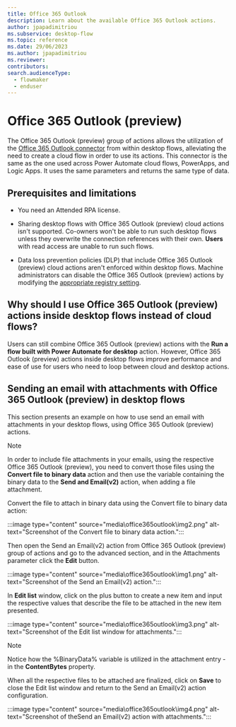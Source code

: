 ```yaml
---
title: Office 365 Outlook 
description: Learn about the available Office 365 Outlook actions.
author: jpapadimitriou
ms.subservice: desktop-flow
ms.topic: reference
ms.date: 29/06/2023
ms.author: jpapadimitriou
ms.reviewer: 
contributors:
search.audienceType: 
  - flowmaker
  - enduser
---
```


# Office 365 Outlook (preview)

The Office 365 Outlook (preview) group of actions allows the utilization of the [Office 365 Outlook connector](/connectors/office365) from within desktop flows, alleviating the need to create a cloud flow in order to use its actions. This connector is the same as the one used across Power Automate cloud flows, PowerApps, and Logic Apps. It uses the same parameters and returns the same type of data.

## Prerequisites and limitations

- You need an Attended RPA license.

- Sharing desktop flows with Office 365 Outlook (preview) cloud actions isn't supported. Co-owners won't be able to run such desktop flows unless they overwrite the connection references with their own. **Users** with read access are unable to run such flows.

- Data loss prevention policies (DLP) that include Office 365 Outlook (preview) cloud actions aren't enforced within desktop flows. Machine administrators can disable the Office 365 Outlook (preview) actions by modifying the [appropriate registry setting](../governance.md#prevent-power-automate-for-desktop-from-running-flows-containing-cloud-connectors).


## Why should I use Office 365 Outlook (preview) actions inside desktop flows instead of cloud flows?

Users can still combine Office 365 Outlook (preview) actions with the **Run a flow built with Power Automate for desktop** action. However, Office 365 Outlook (preview) actions inside desktop flows improve performance and ease of use for users who need to loop between cloud and desktop actions.



## Sending an email with attachments with Office 365 Outlook (preview) in desktop flows

This section presents an example on how to use send an email with attachments in your desktop flows, using Office 365 Outlook (preview) actions.

> [!NOTE]
> In order to include file attachments in your emails, using the respective Office 365 Outlook (preview), you need to convert those files using the **Convert file to binary data** action and then use the variable containing the binary data to the **Send and Email(v2)** action, when adding a file attachment.


Convert the file to attach in binary data using the Convert file to binary data action: 

 :::image type="content" source="media\office365outlook\img2.png" alt-text="Screenshot of the Convert file to binary data action.":::

Then open the Send an Email(v2) action from Office 365 Outlook (preview) group of actions and go to the advanced section, and in the Attachments parameter click the **Edit** button. 

 :::image type="content" source="media\office365outlook\img1.png" alt-text="Screenshot of the Send an Email(v2) action.":::

 In **Edit list** window, click on the plus button to create a new item and input the respective values that describe the file to be attached in the new item presented.  

 :::image type="content" source="media\office365outlook\img3.png" alt-text="Screenshot of the Edit list window for attachments.":::

 > [!NOTE]
 > Notice how the %BinaryData% variable is utilized in the attachment entry - in the **ContentBytes** property.


 When all the respective files to be attached are finalized, click on **Save** to close the Edit list window and return to the Send an Email(v2) action configuration. 

  :::image type="content" source="media\office365outlook\img4.png" alt-text="Screenshot of theSend an Email(v2) action with attachments.":::
